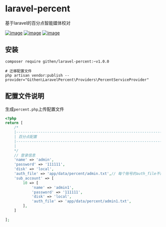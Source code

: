 # laravel-percent

基于laravel的百分点智能媒体校对

[![image](https://img.shields.io/github/stars/jiaoyu-cn/laravel-percent)](https://github.com/jiaoyu-cn/laravel-percent/stargazers)
[![image](https://img.shields.io/github/forks/jiaoyu-cn/laravel-percent)](https://github.com/jiaoyu-cn/laravel-percent/network/members)
[![image](https://img.shields.io/github/issues/jiaoyu-cn/laravel-percent)](https://github.com/jiaoyu-cn/laravel-percent/issues)

## 安装

```shell
composer require githen/laravel-percent:~v1.0.0

# 迁移配置文件
php artisan vendor:publish --provider="Githen\LaravelPercent\Providers\PercentServiceProvider"
```

## 配置文件说明

生成`percent.php`上传配置文件

```php
<?php
return [
    /*
    |--------------------------------------------------------------------------
    | 百分点配置
    |--------------------------------------------------------------------------
    |
    */
    // 登录信息
    'name' => 'admin',
    'password' => '111111',
    'disk' => 'local',
    'auth_file' => 'app/data/percent/admin.txt',// 每个账号的auth_file不能相同
    'sub_account' => [
        10 => [
            'name' => 'admin1',
            'password' => '111111',
            'disk' => 'local',
            'auth_file' => 'app/data/percent/admin1.txt', 
        ],
    ]
    
];
```
